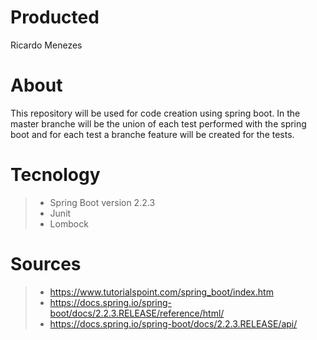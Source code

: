# Producted

Ricardo Menezes

# About
This repository will be used for code creation using spring boot. In the master branche will be the union of each test performed with the spring boot and for each test a branche feature will be created for the tests.


# Tecnology
> * Spring Boot version 2.2.3
> * Junit
> * Lombock

# Sources
> * https://www.tutorialspoint.com/spring_boot/index.htm
> * https://docs.spring.io/spring-boot/docs/2.2.3.RELEASE/reference/html/
> * https://docs.spring.io/spring-boot/docs/2.2.3.RELEASE/api/
